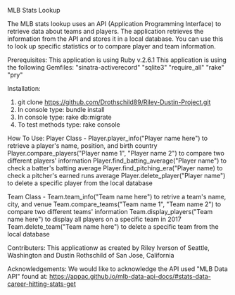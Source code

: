  MLB Stats Lookup
 
The MLB stats lookup uses an API (Application Programming Interface) to retrieve data about teams and players. The application retrieves the information from the   API and stores it in a local database. You can use this to look up specific statistics or to compare player and team information.
 
 Prerequisites: 
 This application is using Ruby v.2.6.1
 This application is using the following Gemfiles:
 "sinatra-activerecord"
 "sqlite3"
 "require_all"
 "rake"
 "pry"
 
 Installation:
 1. git clone https://github.com/Drothschild89/Riley-Dustin-Project.git
 2. In console type: bundle install
 3. In console type: rake db:migrate
 4. To test methods type: rake console
 
 How To Use:
  Player Class - 
   Player.player_info("Player name here") to retrieve a player's name, position, and birth country
   Player.compare_players("Player name 1", "Player name 2") to compare two different players' information
   Player.find_batting_average("Player name") to check a batter's batting average
   Player.find_pitching_era("Player name) to check a pitcher's earned runs average
   Player.delete_player("Player name") to delete a specific player from the local database

  Team Class - 
    Team.team_info("Team name here") to retrive a team's name, city, and venue
    Team.compare_teams("Team name 1", "Team name 2") to compare two different teams' information
    Team.display_players("Team name here") to display all players on a specific team in 2017
    Team.delete_team("Team name here") to delete a specific team from the local database

  Contributers:
    This applicationw as created by Riley Iverson of Seattle, Washington and Dustin Rothschild of San Jose, California

  Acknowledgements: 
    We would like to acknowledge the API used "MLB Data API" found at: https://appac.github.io/mlb-data-api-docs/#stats-data-career-hitting-stats-get
   
 
 
 
 
